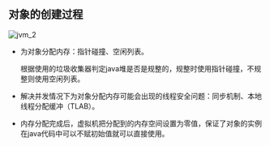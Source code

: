 ## 对象的创建过程

![jvm_2](https://raw.githubusercontent.com/toplhy/toplhy.github.io/main/images/jvm/jvm_2.png)


+ 为对象分配内存：指针碰撞、空闲列表。

  根据使用的垃圾收集器判定java堆是否是规整的，规整时使用指针碰撞，不规整则使用空闲列表。

+ 解决并发情况下为对象分配内存可能会出现的线程安全问题：同步机制、本地线程分配缓冲（TLAB）。

+ 内存分配完成后，虚拟机把分配到的内存空间设置为零值，保证了对象的实例在java代码中可以不赋初始值就可以直接使用。
